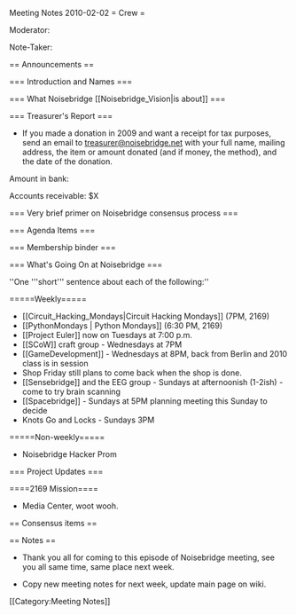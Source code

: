 Meeting Notes 2010-02-02 
 = Crew =

Moderator:

Note-Taker: 

== Announcements ==

=== Introduction and Names ===

=== What Noisebridge [[Noisebridge_Vision|is about]] ===

=== Treasurer's Report ===
* If you made a donation in 2009 and want a receipt for tax purposes, send an email to treasurer@noisebridge.net with your full name, mailing address, the item or amount donated (and if money, the method), and the date of the donation.

Amount in bank: 

Accounts receivable: $X

=== Very brief primer on Noisebridge consensus process ===

=== Agenda Items ===

=== Membership binder ===

=== What's Going On at Noisebridge ===

''One '''short''' sentence about each of the following:''

=====Weekly=====
* [[Circuit_Hacking_Mondays|Circuit Hacking Mondays]] (7PM, 2169)
* [[PythonMondays | Python Mondays]] (6:30 PM, 2169) 
* [[Project Euler]] now on Tuesdays at 7:00 p.m.
* [[SCoW]] craft group - Wednesdays at 7PM
* [[GameDevelopment]] - Wednesdays at 8PM, back from Berlin and 2010 class is in session
* Shop Friday still plans to come back when the shop is done.
* [[Sensebridge]] and the EEG group - Sundays at afternoonish (1-2ish) - come to try brain scanning
* [[Spacebridge]] - Sundays at 5PM planning meeting this Sunday to decide 
* Knots Go and Locks - Sundays 3PM

=====Non-weekly=====

* Noisebridge Hacker Prom

=== Project Updates ===

====2169 Mission====
* Media Center, woot wooh.

== Consensus items ==

== Notes ==

* Thank you all for coming to this episode of Noisebridge meeting, see you all same time, same place next week. 

* Copy new meeting notes for next week, update main page on wiki.

[[Category:Meeting Notes]]